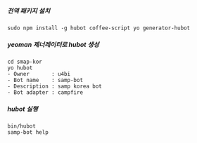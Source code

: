 ##### 전역 패키지 설치
    sudo npm install -g hubot coffee-script yo generator-hubot

##### yeoman 제너레이터로 hubot 생성
    cd smap-kor
    yo hubot
    - Owner       : u4bi
    - Bot name    : samp-bot
    - Description : samp korea bot
    - Bot adapter : campfire

##### hubot 실행
    bin/hubot
    samp-bot help